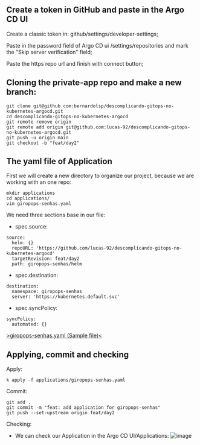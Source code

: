 ## Create a token in GitHub and paste in the Argo CD UI

Create a classic token in: github/settings/developer-settings;

Paste in the password field of Argo CD ui /settings/repositories and mark the "Skip server verification" field;

Paste the https repo url and finish with connect button;

## Cloning the private-app repo and make a new branch:
```
git clone git@github.com:bernardolsp/descomplicando-gitops-no-kubernetes-argocd.git
cd descomplicando-gitops-no-kubernetes-argocd
git remote remove origin
git remote add origin git@github.com:lucas-92/descomplicando-gitops-no-kubernetes-argocd.git
git push -u origin main
git checkout -b "feat/day2"
```

## The yaml file of Application

First we will create a new directory to organize our project, because we are working with an one repo:
```
mkdir applications
cd applications/
vim giropops-senhas.yaml
```
We need three sections base in our file:
- spec.source:
```
source:
  helm: {}
  repoURL: 'https://github.com/lucas-92/descomplicando-gitops-no-kubernetes-argocd'
  targetRevision: feat/day2
  path: giropops-senhas/helm
```
- spec.destination:
```
destination:
  namespace: giropops-senhas
  server: 'https://kubernetes.default.svc'
```
- spec.syncPolicy:
```
syncPolicy:
  automated: {}
```
[>giropops-senhas.yaml (Sample file)<](https://github.com/lucas-92/argocd/blob/main/yaml-files/giropops-senhas.yaml)

## Applying, commit and checking

Apply:
```
k apply -f applications/giropops-senhas.yaml
```

Commit:
```
git add .
git commit -m "feat: add application for giropops-senhas"
git push --set-upstream origin feat/day2
```

Checking:
- We can check our Application in the Argo CD UI/Applications:
![image](https://github.com/user-attachments/assets/e2f1ebf7-51ac-4ec9-b050-cd01b4e902f8)

